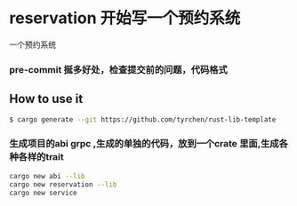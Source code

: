 # reservation 开始写一个预约系统

一个预约系统
### pre-commit 挻多好处，检查提交前的问题，代码格式


## How to use it

```bash
$ cargo generate --git https://github.com/tyrchen/rust-lib-template
```
### 生成项目的abi grpc ,生成的单独的代码，放到一个crate 里面,生成各种各样的trait
```bash
cargo new abi --lib
cargo new reservation --lib
cargo new service
```
